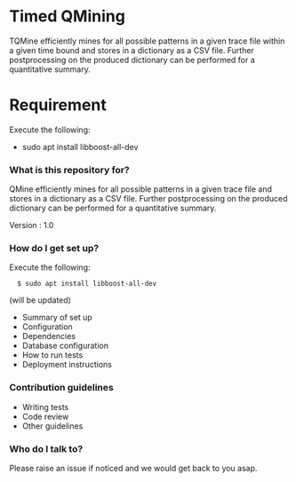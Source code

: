 # Timed QMining

TQMine efficiently mines for all possible patterns in a given trace file within a given time bound and stores in a dictionary as a CSV file. Further postprocessing on the produced dictionary can be performed for a quantitative summary.

# Requirement

Execute the following:
- sudo apt install libboost-all-dev


### What is this repository for? ###

QMine efficiently mines for all possible patterns in a given trace file and stores in a dictionary as a CSV file. Further postprocessing on the produced dictionary can be performed for a quantitative summary.

Version : 1.0

### How do I get set up? ###

Execute the following:
```
  $ sudo apt install libboost-all-dev
```

(will be updated)
* Summary of set up
* Configuration
* Dependencies
* Database configuration
* How to run tests
* Deployment instructions

### Contribution guidelines ###

* Writing tests
* Code review
* Other guidelines

### Who do I talk to? ###

Please raise an issue if noticed and we would get back to you asap.

